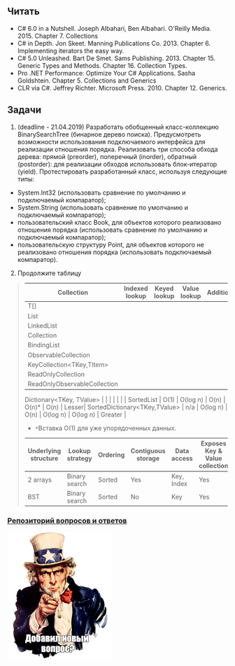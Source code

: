 ## Читать

- C# 6.0 in a Nutshell. Joseph Albahari, Ben Albahari. O'Reilly Media. 2015.
Chapter 7. Collections
- C# in Depth. Jon Skeet. Manning Publications Co. 2013. Chapter 6. Implementing iterators the easy way.
- C# 5.0 Unleashed. Bart De Smet. Sams Publishing. 2013. Chapter 15. Generic Types and Methods. Chapter 16. Collection Types.
- Pro .NET Performance: Optimize Your C# Applications. Sasha Goldshtein. Chapter 5. Collections and Generics
- CLR via C#. Jeffrey Richter. Microsoft Press. 2010. Chapter 12. Generics.

## Задачи

1. (deadline - 21.04.2019) Разработать обобщенный класс-коллекцию BinarySearchTree (бинарное дерево поиска). Предусмотреть возможности использования подключаемого интерфейса для реализации отношения порядка. Реализовать три способа обхода дерева: прямой (preorder), поперечный (inorder), обратный (postorder): для реализации обходов использовать блок-итератор (yield). Протестировать разработанный класс, используя следующие типы:
  - System.Int32 (использовать сравнение по умолчанию и подключаемый компаратор);
  - System.String (использовать сравнение по умолчанию и подключаемый компаратор);
  - пользовательский класс Book, для объектов которого реализовано отношения порядка (использовать сравнение по умолчанию и подключаемый компаратор);
  - пользовательскую структуру Point, для объектов которого не реализовано отношения порядка (использовать подключаемый компаратор).
2. Продолжите таблицу
>
> Collection | Indexed lookup| Keyed lookup | Value lookup | Addition |  Removal |  Memory | 
>  -|-|-|-|-|-|-|
> T[] | | | | | | |
> List<T> | | | | | | |
> LinkedList<T> | | | | | | |
> Collection<T> | | | | | | |
> BindingList<T>  | | | | | | |
> ObservableCollection<T>  | | | | | | |
> KeyCollection<TKey,TItem>  | | | | | | |
> ReadOnlyCollection<T>  | | | | | | |
> ReadOnlyObservableCollection<T>  | | | | | | |
> 
> Dictionary<TKey, TValue> | | | | | | |
> SortedList<T> | O(1) |  O(log n) | O(n) | O(n)* | O(n) | Lesser| 
> SortedDictionary<TKey,TValue> | n/a | O(log n) | O(n) | O(log n) | O(log n) | Greater |  
> * `*`Вставка O(1) для уже упорядоченных данных.
>  
> Underlying structure | Lookup strategy | Ordering | Contiguous storage | Data access | Exposes Key & Value collection | 
>  -|-|-|-|-|-|
> 2 arrays | Binary search | Sorted | Yes | Key, Index | Yes |
> BST | Binary search | Sorted | No | Key | Yes | 




### [Репозиторий вопросов и ответов](https://github.com/AnzhelikaKravchuk/.NET-Training.-Spring-2019/tree/master/.Net-Interview-Questions)

![](https://github.com/AnzhelikaKravchuk/Materials/blob/master/Pictures/Q%26A.png)
